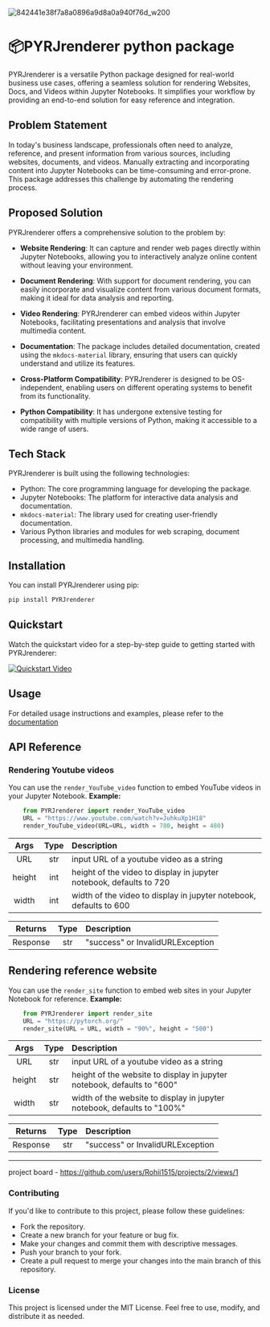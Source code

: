   ![842441e38f7a8a0896a9d8a0a940f76d_w200](https://github.com/Rohii1515/PYRJrenderer/assets/101645749/04daafe6-9389-46de-ae9e-aabb64ce014e)
# 📦PYRJrenderer python package
PYRJrenderer is a versatile Python package designed for real-world business use cases, offering a seamless solution for rendering Websites, Docs, and Videos within Jupyter Notebooks. It simplifies your workflow by providing an end-to-end solution for easy reference and integration.

## Problem Statement

In today's business landscape, professionals often need to analyze, reference, and present information from various sources, including websites, documents, and videos. Manually extracting and incorporating content into Jupyter Notebooks can be time-consuming and error-prone. This package addresses this challenge by automating the rendering process.

## Proposed Solution

PYRJrenderer offers a comprehensive solution to the problem by:

- **Website Rendering**: It can capture and render web pages directly within Jupyter Notebooks, allowing you to interactively analyze online content without leaving your environment.

- **Document Rendering**: With support for document rendering, you can easily incorporate and visualize content from various document formats, making it ideal for data analysis and reporting.

- **Video Rendering**: PYRJrenderer can embed videos within Jupyter Notebooks, facilitating presentations and analysis that involve multimedia content.

- **Documentation**: The package includes detailed documentation, created using the `mkdocs-material` library, ensuring that users can quickly understand and utilize its features.

- **Cross-Platform Compatibility**: PYRJrenderer is designed to be OS-independent, enabling users on different operating systems to benefit from its functionality.

- **Python Compatibility**: It has undergone extensive testing for compatibility with multiple versions of Python, making it accessible to a wide range of users.

## Tech Stack

PYRJrenderer is built using the following technologies:

- Python: The core programming language for developing the package.
- Jupyter Notebooks: The platform for interactive data analysis and documentation.
- `mkdocs-material`: The library used for creating user-friendly documentation.
- Various Python libraries and modules for web scraping, document processing, and multimedia handling.

## Installation

You can install PYRJrenderer using pip:

```bash
pip install PYRJrenderer
```
## Quickstart

Watch the quickstart video for a step-by-step guide to getting started with PYRJrenderer:

[![Quickstart Video](https://img.youtube.com/vi/JuhkuXp1H18/0.jpg)](https://youtu.be/JuhkuXp1H18)

## Usage
For detailed usage instructions and examples, please refer to the [documentation](https://rohii1515.github.io/PYRJrenderer/)

## API Reference

### Rendering Youtube videos

You can use the `render_YouTube_video` function to embed YouTube videos in your Jupyter Notebook.
**Example:**
   
``` python
    from PYRJrenderer import render_YouTube_video
    URL = "https://www.youtube.com/watch?v=JuhkuXp1H18"
    render_YouTube_video(URL=URL, width = 780, height = 480)
```

| Args   | Type | Description | 
|:--------:|:------:|:-------|
| URL    | str |input URL of a youtube video as a string |
| height | int |height of the video to display in jupyter notebook, defaults to 720 |
| width  | int |width of the video to display in jupyter notebook, defaults to 600 | 

| Returns   |Type | Description | 
|:--------:|:--------:|:-----|
| Response    |  str   | "success" or InvalidURLException       |


## Rendering reference website

You can use the `render_site` function to embed web sites in your Jupyter Notebook for reference.
**Example:**
```python
    from PYRJrenderer import render_site
    URL = "https://pytorch.org/"
    render_site(URL = URL, width = "90%", height = "500")
```

| Args   | Type | Description | 
|:--------:|:------:|:-------|
| URL    | str |input URL of a youtube video as a string |
| height | str |height of the website to display in jupyter notebook, defaults to "600" |
| width  | str |width of the website to display in jupyter notebook, defaults to "100%" | 

| Returns   |Type | Description | 
|:--------:|:--------:|:-----|
| Response    |  str   | "success" or InvalidURLException       |

***

project board - https://github.com/users/Rohii1515/projects/2/views/1

### Contributing
If you'd like to contribute to this project, please follow these guidelines:

- Fork the repository.
- Create a new branch for your feature or bug fix.
- Make your changes and commit them with descriptive messages.
- Push your branch to your fork.
- Create a pull request to merge your changes into the main branch of this repository.
### License
This project is licensed under the MIT License. Feel free to use, modify, and distribute it as needed.
